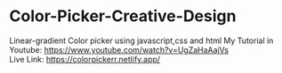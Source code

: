 # Color-Picker-Creative-Design
Linear-gradient Color picker using javascript,css and html
My Tutorial in Youtube: https://www.youtube.com/watch?v=UgZaHaAajVs  
Live Link: https://colorpickerr.netlify.app/ 

